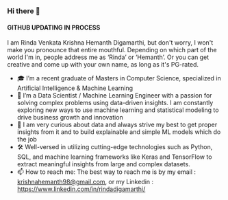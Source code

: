 ### Hi there 👋
#### GITHUB UPDATING IN PROCESS

I am Rinda Venkata Krishna Hemanth Digamarthi, but don't worry, I won't make you pronounce that entire mouthful. Depending on which part of the world I'm in, people address me as ‘Rinda’ or ‘Hemanth’. Or you can get creative and come up with your own name, as long as it's PG-rated.

- 🎓 I’m a recent graduate of Masters in Computer Science, specialized in Artificial Intelligence & Machine Learning
- 🌱 I’m a Data Scientist / Machine Learning Engineer with a passion for solving complex problems using data-driven insights. I am constantly exploring new ways to use machine learning and statistical modeling to drive business growth and innovation
- 🎯 I am very curious about data and always strive my best to get proper insights from it and to build explainable and simple ML models which do the job
- 🛠 Well-versed in utilizing cutting-edge technologies such as Python, SQL, and machine learning frameworks like Keras and TensorFlow to extract meaningful insights from large and complex datasets.
- 📫 How to reach me: The best way to reach me is by my email : krishnahemanth98@gmail.com, or my Linkedin : https://www.linkedin.com/in/rindadigamarthi/
